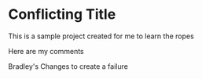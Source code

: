 # Conflicting Title

This is a sample project created for me to learn the ropes

Here are my comments

Bradley's Changes to create a failure
